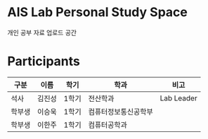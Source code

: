 # AIS Lab Personal Study Space
개인 공부 자료 업로드 공간

# Participants
| 구분 | 이름 | 학기 | 학과 | 비고 |
| --- | --- | --- | --- | --- |
| 석사   |  김진성    |   1학기   |  전산학과    |  Lab Leader    |
| 학부생   |  이승욱    |   1학기   |  컴퓨터정보통신공학부    |      |
| 학부생   |  이한주  |   1학기    | 컴퓨터공학과 |      |